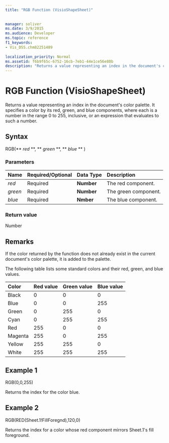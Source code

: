 ```yaml
---
title: "RGB Function (VisioShapeSheet)"
 
 
manager: soliver
ms.date: 3/9/2015
ms.audience: Developer
ms.topic: reference
f1_keywords:
- Vis_DSS.chm82251489
 
localization_priority: Normal
ms.assetid: f6b9f65c-6752-16cb-7eb1-44e1ce56e80b
description: "Returns a value representing an index in the document's color palette. It specifies a color by its red, green, and blue components, where each is a number in the range 0 to 255, inclusive, or an expression that evaluates to such a number."
---
```


# RGB Function (VisioShapeSheet)

Returns a value representing an index in the document's color palette. It specifies a color by its red, green, and blue components, where each is a number in the range 0 to 255, inclusive, or an expression that evaluates to such a number. 
  
## Syntax

RGB(** *red* **, ** *green* **, ** *blue* ** ) 
  
### Parameters

|**Name**|**Required/Optional**|**Data Type**|**Description**|
|:-----|:-----|:-----|:-----|
| _red_ <br/> |Required  <br/> |**Number** <br/> |The red component.  <br/> |
| _green_ <br/> |Required  <br/> |**Number** <br/> |The green component.  <br/> |
| _blue_ <br/> |Required  <br/> |**Nmber** <br/> |The blue component.  <br/> |
   
### Return value

Number
  
## Remarks

If the color returned by the function does not already exist in the current document's color palette, it is added to the palette.
  
The following table lists some standard colors and their red, green, and blue values.
  
|**Color**|**Red value**|**Green value**|**Blue value**|
|:-----|:-----|:-----|:-----|
|Black  <br/> |0  <br/> |0  <br/> |0  <br/> |
|Blue  <br/> |0  <br/> |0  <br/> |255  <br/> |
|Green  <br/> |0  <br/> |255  <br/> |0  <br/> |
|Cyan  <br/> |0  <br/> |255  <br/> |255  <br/> |
|Red  <br/> |255  <br/> |0  <br/> |0  <br/> |
|Magenta  <br/> |255  <br/> |0  <br/> |255  <br/> |
|Yellow  <br/> |255  <br/> |255  <br/> |0  <br/> |
|White  <br/> |255  <br/> |255  <br/> |255  <br/> |
   
## Example 1

RGB(0,0,255)
  
Returns the index for the color blue.
  
## Example 2

RGB(RED(Sheet.1!FillForegnd),120,0)
  
Returns the index for a color whose red component mirrors Sheet.1's fill foreground.
  

